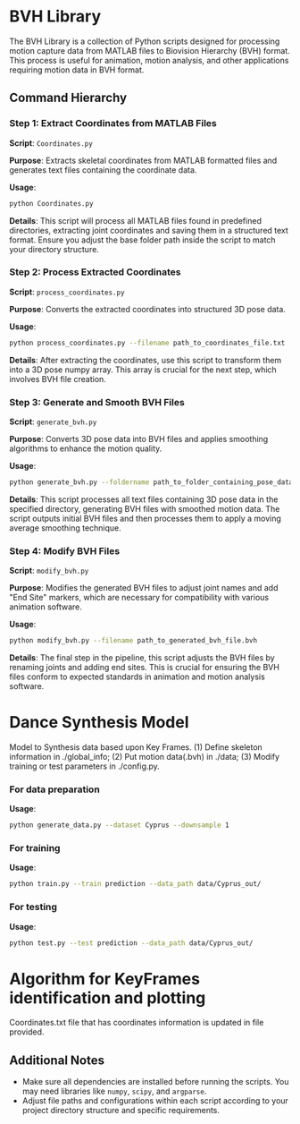
# BVH Library

The BVH Library is a collection of Python scripts designed for processing motion capture data from MATLAB files to Biovision Hierarchy (BVH) format. This process is useful for animation, motion analysis, and other applications requiring motion data in BVH format.

## Command Hierarchy

### Step 1: Extract Coordinates from MATLAB Files

**Script**: `Coordinates.py`

**Purpose**: Extracts skeletal coordinates from MATLAB formatted files and generates text files containing the coordinate data.

**Usage**:
```bash
python Coordinates.py
```

**Details**: This script will process all MATLAB files found in predefined directories, extracting joint coordinates and saving them in a structured text format. Ensure you adjust the base folder path inside the script to match your directory structure.

### Step 2: Process Extracted Coordinates

**Script**: `process_coordinates.py`

**Purpose**: Converts the extracted coordinates into structured 3D pose data.

**Usage**:
```bash
python process_coordinates.py --filename path_to_coordinates_file.txt
```

**Details**: After extracting the coordinates, use this script to transform them into a 3D pose numpy array. This array is crucial for the next step, which involves BVH file creation.

### Step 3: Generate and Smooth BVH Files

**Script**: `generate_bvh.py`

**Purpose**: Converts 3D pose data into BVH files and applies smoothing algorithms to enhance the motion quality.

**Usage**:
```bash
python generate_bvh.py --foldername path_to_folder_containing_pose_data
```

**Details**: This script processes all text files containing 3D pose data in the specified directory, generating BVH files with smoothed motion data. The script outputs initial BVH files and then processes them to apply a moving average smoothing technique.

### Step 4: Modify BVH Files

**Script**: `modify_bvh.py`

**Purpose**: Modifies the generated BVH files to adjust joint names and add "End Site" markers, which are necessary for compatibility with various animation software.

**Usage**:
```bash
python modify_bvh.py --filename path_to_generated_bvh_file.bvh
```

**Details**: The final step in the pipeline, this script adjusts the BVH files by renaming joints and adding end sites. This is crucial for ensuring the BVH files conform to expected standards in animation and motion analysis software.

# Dance Synthesis Model

Model to Synthesis data based upon Key Frames. 
(1) Define skeleton information in ./global_info; 
(2) Put motion data(.bvh) in ./data; 
(3) Modify training or test parameters in ./config.py.

### For data preparation
**Usage**:
```bash
python generate_data.py --dataset Cyprus --downsample 1
```


### For training
**Usage**:
```bash
python train.py --train prediction --data_path data/Cyprus_out/
```


### For testing
**Usage**:
```bash
python test.py --test prediction --data_path data/Cyprus_out/
```

# Algorithm for KeyFrames identification and plotting
Coordinates.txt file that has coordinates information is updated in file provided.

## Additional Notes

- Make sure all dependencies are installed before running the scripts. You may need libraries like `numpy`, `scipy`, and `argparse`.
- Adjust file paths and configurations within each script according to your project directory structure and specific requirements.
